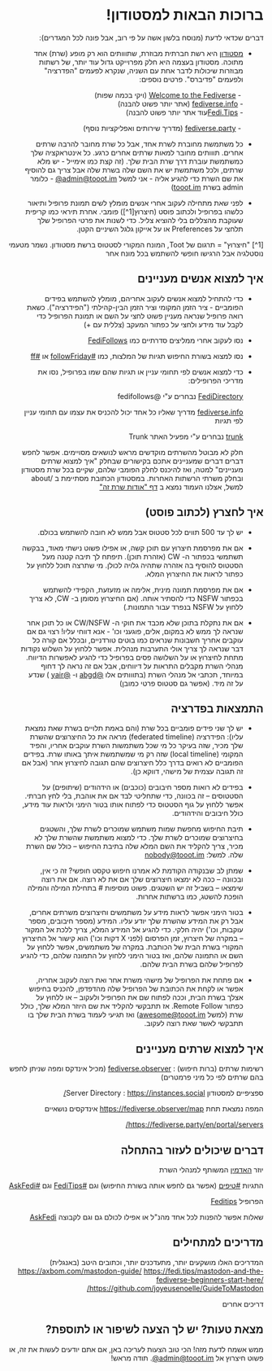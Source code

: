 <meta charset="utf-8">
<div dir="rtl">

  # ברוכות הבאות למסטודון!


דברים שכדאי לדעת (מנוסח בלשון אשה על פי רוב, אבל פונה לכל המגדרים):
  

- [מסטודון](https://joinmastodon.org/) היא רשת חברתית מבוזרת, שתווותים הוא רק מופע (שרת) אחד מתוכה. מסטודון בעצמה היא חלק מפרוייקט גדול עוד יותר, של רשתות מבוזרות שיכולות לדבר אחת עם השניה, שנקרא לפעמים "הפדרציה" ולפעמים "פדיברס". פרטים נוספים:
  
  &#x2067;  - [Welcome to the Fediverse](https://joinfediverse.wiki/Main_Page/Fancy) (ויקי בכמה שפות)  
  &#x2067;  - [fediverse.info](https://fediverse.info/) (אתר יותר פשוט להבנה)  
  &#x2067;  - [Fedi.Tips](https://fedi.tips/)עוד אתר יותר פשוט להבנה)
  
  &#x2067;  - [fediverse.party](https://fediverse.party/)  (מדריך שירותים ואפליקציות נוסף)
  
- כל משתמשת מחוברת לשרת אחד, אבל כל שרת מחובר להרבה שרתים אחרים. תווותים מחובר למאות שרתים אחרים כרגע. כל אינטראקציה שלך כמשתמשת עוברת דרך שרת הבית שלך. (זה קצת כמו אימייל - יש מלא שרתים, ולכל משתמשת יש את השם שלה בשרת שלה אבל צריך גם להוסיף את שם השרת כדי להגיע אליה - אני למשל <span dir="ltr">[@admin@tooot.im](https://tooot.im/@admin)</span> - כלומר admin בשרת [tooot.im](https://tooot.im))

- לפני שאת מתחילה לעקוב אחרי אנשים מומלץ לשים תמונת פרופיל ותיאור כלשהו בפרופיל ולכתוב פוסט (חיצרוץ[1^]) פומבי. אחרת תיראי כמו קריפית שעוקבת מהצללים בלי להוציא צליל. כדי לשנות את פרטי הפרופיל שלך תלחצי על Preferences או על אייקון גלגל השיניים הקטן.
    

     
[1^] "חיצרוץ" = תרגום של Toot, המונח המקורי לסטטוס ברשת מסטודון. נשמר מטעמי נוסטלגיה אבל הרגישו חופשי להשתמש בכל מונח אחר
  

## איך למצוא אנשים מעניינים  

 - כדי להתחיל למצוא אנשים לעקוב אחריהם, מומלץ להשתמש בפידים הפומביים - ציר הזמן המקומי וציר הזמן הבין-קהילתי ("הפידרציה"). כשאת רואה פרופיל שנראה מעניין פשוט לחצי על השם או תמונת הפרופיל כדי לקבל עוד מידע ולחצי על כפתור המעקב (צללית עם +)
  
  
 - נסו לעקוב אחרי ממליצים סדרתיים כמו
  [FediFollows](https://tooot.im/web/@FediFollows@mastodon.online)
  
 - נסו למצוא בשורת החיפוש תגיות של המלצות, כמו
  [#followFriday](https://tooot.im/web/tags/followfriday) 
  או  [#ff](https://tooot.im/web/tags/ff)
    
- כדי למצוא אנשים לפי תחומי עניין או תגיות שהם שמו בפרופיל, נסו את מדריכי הפרופילים:

  [FediDirectory](https://fedi.directory/) נבחרים ע"י @fedifollows
  
  [fediverse.info](https://fediverse.info/explore/people) מדריך שאליו כל אחד יכול להכניס את עצמו עם תחומי עניין לפי תגיות

  [trunk](https://communitywiki.org/trunk) נבחרים ע"י מפעיל האתר Trunk
  
 
  חלק לא מבוטל מהשרתים מוקדשים מראש לנושאים מסויימים. אפשר לחפש דברים דברים שמעניינים אתכם בקישורים שבחלק "איך למצוא שרתים מעניינים" למטה, ואז להיכנס לחלק הפומבי שלהם, שקיים בכל שרת מסטודון ובחלק משרתי הרשתות האחרות. במסטודון הכתובת מסתיימת ב /about
 למשל, אצלנו העמוד נמצא ב [דף "אודות שרת זה"](https://tooot.im/about)


## איך לחצרץ (לכתוב פוסט) 

- יש לך עד 500 תווים לכל סטטוס אבל ממש לא חובה להשתמש בכולם.

- אם את מפרסמת חיצרוץ עם תוכן קשה, או אפילו פשוט נישתי מאוד, בבקשה תשתמשי בכפתור ה- CW (אזהרת תוכן). תיפתח לך תיבה קטנה מעל הסטטוס להוסיף בה אזהרה שתהיה גלויה לכולן. מי שתרצה תוכל ללחוץ על כפתור לראות את החיצרוץ המלא.

- אם את מפרסמת תמונה מינית, אלימה או מזעזעת, הקפידי להשתמש בכפתור NSFW כדי להסתיר אותה. (אם החיצרוץ מסומן ב- CW, לא צריך ללחוץ על NSFW בנפרד עבור התמונות.)

- אם את נתקלת בתוכן שלא מכבד את חוקי ה- CW/NSFW או כל תוכן אחר שנראה לך ממש לא במקום, אלים, פוגעני וכו' - אנא דווחי עליו! רצוי גם אם עוקבים אחריך חשבונות שנראים כמו בוטים טורדניים, ובכלל אם קורה כל דבר שנראה לך צריך אולי התערבות מנהלית. אפשר ללחוץ על השלוש נקודות מתחת לחיצרוץ או על השלושה פסים בפרופיל כדי להגיע לאפשרות הדיווח. מנהלי השרת מקבלים התראות על דיווחים, אבל אם זה נראה לך דחוף במיוחד, תכתבי אל מנהלי השרת (בתווותים אלו [@abgd](https://tooot.im/@abgd) ו- [@yair](https://tooot.im/@yair) ) שנדע על זה מיד. (אפשר גם סטטוס פרטי כמובן)


## התמצאות בפדרציה

- יש לך שני פידים פומביים בכל שרת (והם באמת תלויים בשרת שאת נמצאת עליו): הפידרציה (federated timeline) מראה את כל החיצרוצים שהשרת שלך מכיר, שזה בעיקר כל מי שכל משתמשות השרת עוקבים אחריו, והפיד המקומי (local timeline) שזה רק מי שמשתמשת איתך באותו שרת. בפידים הפומביים לא רואים בדרך כלל חיצרוצים שהם תגובה לחיצרוץ אחר (אבל אם זה תגובה עצמית של מישהי, דווקא כן). 

- בפידים לא רואות מספר חיבובים (כוכבים) או הידהודים (שיתופים) על הסטטוסים – זה בכוונה, כדי שתחליטי לבד אם את אוהבת, בלי לחץ חברתי. אפשר ללחוץ על גוף הסטטוס כדי לפתוח אותו בטור הימני ולראות עוד מידע, כולל חיבובים והידהודים.

- תיבת החיפוש מחפשת שמות משתמש שמוכרים לשרת שלך, והשטגים בחיצרוצים שמוכרים לשרת שלך. כדי למצוא משתמשת שהשרת שלך לא מכיר, צריך להקליד את השם המלא שלה בתיבת החיפוש – כולל שם השרת שלה. למשל:
nobody@tooot.im

- שמתן לב שבנקודה הקודמת לא אמרנו חיפוש טקסט חופשי? זה כי אין, ובכוונה – ככה לא ימצאו חיצרוצים שלך אם את לא רוצה. אם את רוצה שימצאו – בשביל זה יש השטגים. פשוט מוסיפות # בתחילת המילה והמילה הופכת להשטג, כמו ברשתות אחרות.

- בטור הימני אפשר לראות מידע על משתמשים וחיצרוצים משרתים אחרים, אבל רק את המידע שהשרת שלך יודע עליו. המידע (מספר חיבובים, מספר עוקבות, וכו') יהיה חלקי. כדי להגיע אל המידע המלא, צריך ללכת אל המקור – במקרה של חיצרוץ, זמן הפרסום (לפני X דקות וכו') הוא קישור אל החיצרוץ המקורי בשרת הבית של הכותבת. במקרה של משתמשים, אפשר ללחוץ על השם או התמונה שלהם, ואז בטור הימני ללחוץ על התמונה שלהם, כדי להגיע לפרופיל שלהם בשרת הבית שלהם. 

- אם פתחת את הפרופיל של מישהי משרת אחר ואת רוצה לעקוב אחריה, אפשר או לקחת את הכתובת של הפרופיל שלה מהדפדפן, להכניס בחיפוש אצלך בשרת הבית, וככה לפתוח שם את הפרופיל ולעקוב – או ללחוץ על כפתור Remote Follow. אז תתבקשי להקליד את שם היוזר המלא שלך, כולל שרת (למשל awesome@tooot.im) ואז תגיעי לעמוד בשרת הבית שלך בו תתבקשי לאשר שאת רוצה לעקוב.

## איך למצוא שרתים מעניינים
רשימות שרתים (ברות חיפוש) :
  [fediverse.observer](https://fediverse.observer/)  (מכיל אינדקס ומפה שניתן לחפש בהם שרתים לפי כל מיני פרמטרים)
  
ספציפיים למסטודון
  Server Directory : https://instances.social/ 
  
   

  המפה נמצאת תחת https://fediverse.observer/map 
אינדקסים נושאיים
  
  https://fediverse.party/en/portal/servers/


## דברים שיכולים לעזור בהתחלה

יוזר [האדמין](https://tooot.im/@admin) המשותף למנהלי השרת

התגיות [#טיפים](https://tooot.im/web/tags/%D7%98%D7%99%D7%A4%D7%99%D7%9D) (אפשר גם לחפש אותה בשורת החיפוש) וגם [#FediTips](https://tooot.im/web/tags/feditips) וגם [#AskFedi](https://tooot.im/web/tags/askfedi)
  
הפרופיל [Feditips](https://tooot.im/web/@FediTips@bungle.online)
  
שאלות אפשר להפנות לכל אחד מהנ"ל או אפילו לכולם גם וגם לקבוצה [AskFedi](@askfedi@a.gup.pe) 
    

## מדריכים למתחילים 
  
  המדריכים האלו מושקעים יותר, מתעדכנים יותר, וכתובים היטב (באנגלית)
https://axbom.com/mastodon-guide/
https://fedi.tips/mastodon-and-the-fediverse-beginners-start-here/
https://github.com/joyeusenoelle/GuideToMastodon/
  
  
  דריכים אחרים
## מצאת טעות? יש לך הצעה לשיפור או לתוספת?

ממש אשמח לדעת מזה! הכי טוב הצעות לעריכה באן, אם אתם יודעים לעשות את זה, או פשוט חיצרוץ אל <span dir="ltr">[@admin@tooot.im](https://tooot.im/@admin)</span>. תודה מראש!

</div>
